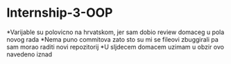 # Internship-3-OOP

*Varijable su polovicno na hrvatskom, jer sam dobio review domaceg u pola novog rada
*Nema puno commitova zato sto su mi se fileovi zbuggirali pa sam morao raditi novi repozitorij
*U sljdecem domacem uzimam u obzir ovo navedeno iznad
